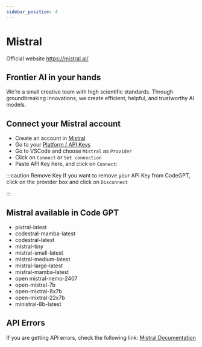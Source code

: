 ```yaml
---
sidebar_position: 4
---
```


# Mistral
Official website https://mistral.ai/

## Frontier AI in your hands 
We’re a small creative team with high scientific standards. Through groundbreaking innovations, we create efficient, helpful, and trustworthy AI models.

## Connect your Mistral account
- Create an account in [Mistral](https://auth.mistral.ai/ui/login)
- Go to your [Platform / API Keys](https://console.mistral.ai/users/api-keys/)
- Go to VSCode and choose `Mistral` as `Provider`
- Click on `Connect` or `Set connection`
- Paste API Key here, and click on `Connect`:


:::caution Remove Key
If you want to remove your API Key from CodeGPT, click on the provider box and click on `Disconnect`



:::

## Mistral available in Code GPT
- pixtral-latest
- codestral-mamba-latest
- codestral-latest
- mistral-tiny
- mistral-small-latest
- mistral-medium-latest
- mistral-large-latest
- mistral-mamba-latest
- open mistral-nemo-2407
- open-mistral-7b
- open-mixtral-8x7b
- open-mixtral-22x7b
- ministral-8b-latest
 
## API Errors
If you are getting API errors, check the following link: [Mistral Documentation](https://docs.mistral.ai/)

